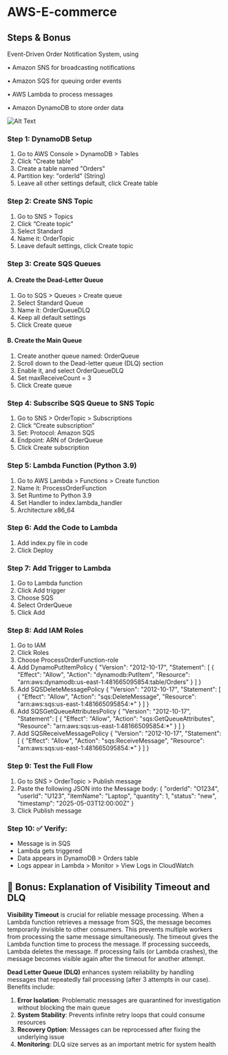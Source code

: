 # AWS-E-commerce
## Steps & Bonus
Event-Driven Order Notification System, using 

• Amazon SNS for broadcasting notifications 

• Amazon SQS for queuing order events 

• AWS Lambda to process messages 

• Amazon DynamoDB to store order data

![Alt Text]((Arch)/image.png)

### Step 1: DynamoDB Setup

1. Go to AWS Console > DynamoDB > Tables
2. Click "Create table"
3. Create a table named "Orders"
4. Partition key: "orderId" (String)
5. Leave all other settings default, click Create table

### Step 2: Create SNS Topic

1. Go to SNS > Topics
2. Click “Create topic”
3. Select Standard
4. Name it: OrderTopic
5. Leave default settings, click Create topic

### Step 3: Create SQS Queues
#### A. Create the Dead-Letter Queue

1. Go to SQS > Queues > Create queue
2. Select Standard Queue
3. Name it: OrderQueueDLQ
4. Keep all default settings
5. Click Create queue

#### B. Create the Main Queue

1. Create another queue named: OrderQueue
2. Scroll down to the Dead-letter queue (DLQ) section
3. Enable it, and select OrderQueueDLQ
4. Set maxReceiveCount = 3
5. Click Create queue

### Step 4: Subscribe SQS Queue to SNS Topic
1. Go to SNS > OrderTopic > Subscriptions
2. Click “Create subscription”
3. Set: Protocol: Amazon SQS
4. Endpoint: ARN of OrderQueue
5. Click Create subscription

### Step 5: Lambda Function (Python 3.9)

1. Go to AWS Lambda > Functions > Create function
2. Name it: ProcessOrderFunction
3. Set Runtime to Python 3.9
4. Set Handler to index.lambda_handler
5. Architecture x86_64

### Step 6: Add the Code to Lambda
1. Add index.py file in code
2. Click Deploy

### Step 7: Add Trigger to Lambda
1. Go to Lambda function
2. Click Add trigger
3. Choose SQS
4. Select OrderQueue
5. Click Add

### Step 8: Add IAM Roles
1. Go to IAM
2. Click Roles
3. Choose ProcessOrderFunction-role
4. Add DynamoPutItemPolicy
{
	"Version": "2012-10-17",
	"Statement": [
		{
			"Effect": "Allow",
			"Action": "dynamodb:PutItem",
			"Resource": "arn:aws:dynamodb:us-east-1:481665095854:table/Orders"
		}
	]
}
5. Add SQSDeleteMessagePolicy
{
	"Version": "2012-10-17",
	"Statement": [
		{
			"Effect": "Allow",
			"Action": "sqs:DeleteMessage",
			"Resource": "arn:aws:sqs:us-east-1:481665095854:*"
		}
	]
}
6. Add SQSGetQueueAttributesPolicy
{
	"Version": "2012-10-17",
	"Statement": [
		{
			"Effect": "Allow",
			"Action": "sqs:GetQueueAttributes",
			"Resource": "arn:aws:sqs:us-east-1:481665095854:*"
		}
	]
}
7. Add SQSReceiveMessagePolicy
{
	"Version": "2012-10-17",
	"Statement": [
		{
			"Effect": "Allow",
			"Action": "sqs:ReceiveMessage",
			"Resource": "arn:aws:sqs:us-east-1:481665095854:*"
		}
	]
}

### Step 9: Test the Full Flow
1. Go to SNS > OrderTopic > Publish message
2. Paste the following JSON into the Message body:
{
  "orderId": "O1234",
  "userId": "U123",
  "itemName": "Laptop",
  "quantity": 1,
  "status": "new",
  "timestamp": "2025-05-03T12:00:00Z"
}
3. Click Publish message

### Step 10: ✅ Verify:

- Message is in SQS
- Lambda gets triggered
- Data appears in DynamoDB > Orders table
- Logs appear in Lambda > Monitor > View Logs in CloudWatch

## 🥸 Bonus: Explanation of Visibility Timeout and DLQ

**Visibility Timeout** is crucial for reliable message processing. When a Lambda function retrieves a message from SQS, the message becomes temporarily invisible to other consumers. This prevents multiple workers from processing the same message simultaneously. The timeout gives the Lambda function time to process the message. If processing succeeds, Lambda deletes the message. If processing fails (or Lambda crashes), the message becomes visible again after the timeout for another attempt.

**Dead Letter Queue (DLQ)** enhances system reliability by handling messages that repeatedly fail processing (after 3 attempts in our case). Benefits include:
1. **Error Isolation**: Problematic messages are quarantined for investigation without blocking the main queue
2. **System Stability**: Prevents infinite retry loops that could consume resources
3. **Recovery Option**: Messages can be reprocessed after fixing the underlying issue
4. **Monitoring**: DLQ size serves as an important metric for system health
